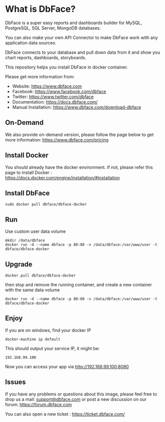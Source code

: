 # What is DbFace?

DbFace is a super easy reports and dashboards builder for MySQL, PostgreSQL, SQL Server, MongoDB databases. 

You can also make your own API Connector to make DbFace work with any application data sources.

DbFace connects to your database and pull down data from it and show you chart reports, dashboards, storyboards.

This repository helps you install DbFace in docker container.

Please get more information from:

* Website: https://www.dbface.com
* Facebook: https://www.facebook.com/dbface
* Twitter: https://www.twitter.com/dbface
* Documentation: https://docs.dbface.com/
* Manual Installation: https://www.dbface.com/download-dbface

## On-Demand

We also provide on-demand version, please follow the page below to get more information:
https://www.dbface.com/pricing

## Install Docker
You should already have the docker environment. 
If not, please refer this page to install Docker :
https://docs.docker.com/engine/installation/#installation

## Install DbFace

```
sudo docker pull dbface/dbface-docker
```

## Run

Use custom user data volume
```
mkdir /data/dbface
docker run -d --name dbface -p 80:80 -v /data/dbface:/var/www/user -t dbface/dbface-docker
```

## Upgrade
```
docker pull dbface/dbface-docker
```
then stop and remove the running container, and create a new container with the same data volume
```
docker run -d --name dbface -p 80:80 -v /data/dbface:/var/www/user -t dbface/dbface-docker
```
## Enjoy

If you are on windows, find your docker IP
```
docker-machine ip default
```
This should output your service IP, it might be:
```
192.168.99.100
```
Now you can access your app via  http://192.168.99.100:8080

## Issues
If you have any problems or questions about this image, please feel free to drop us a mail: support@dbface.com or post a new discussion on our forum: 
https://forum.dbface.com

You can also open a new ticket : https://ticket.dbface.com/


